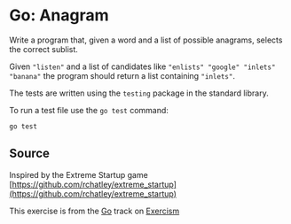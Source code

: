 # Go: Anagram

Write a program that, given a word and a list of possible anagrams, selects the correct sublist.

Given `"listen"` and a list of candidates like `"enlists" "google"
"inlets" "banana"` the program should return a list containing
`"inlets"`.

The tests are written using the `testing` package in the standard library.

To run a test file use the `go test` command:

    go test

## Source

Inspired by the Extreme Startup game [https://github.com/rchatley/extreme_startup](https://github.com/rchatley/extreme_startup)

This exercise is from the [Go][go] track on [Exercism][exercism]

[exercism]: http://exercism.io
[go]: http://exercism.io/languages/go



